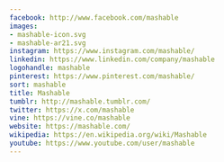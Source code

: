 ```yaml
---
facebook: http://www.facebook.com/mashable
images:
- mashable-icon.svg
- mashable-ar21.svg
instagram: https://www.instagram.com/mashable/
linkedin: https://www.linkedin.com/company/mashable
logohandle: mashable
pinterest: https://www.pinterest.com/mashable/
sort: mashable
title: Mashable
tumblr: http://mashable.tumblr.com/
twitter: https://x.com/mashable
vine: https://vine.co/mashable
website: https://mashable.com/
wikipedia: https://en.wikipedia.org/wiki/Mashable
youtube: https://www.youtube.com/user/mashable
---
```

